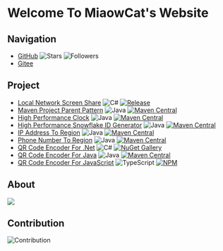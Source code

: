 # Welcome To MiaowCat's Website

## Navigation

- [GitHub](https://github.com/ALI1416)
  ![Stars](https://img.shields.io/github/stars/ALI1416?style=social)
  ![Followers](https://img.shields.io/github/followers/ALI1416?style=social)
- [Gitee](https://gitee.com/ALI1416)

## Project

- [Local Network Screen Share](https://github.com/ALI1416/ScreenShare)
  ![C#](https://shields.io/badge/C%23-178600)
  [![Release](https://img.shields.io/github/v/release/ali1416/ScreenShare?label=Release)](https://github.com/ALI1416/ScreenShare/releases)
- [Maven Project Parent Pattern](https://github.com/ALI1416/parent)
  ![Java](https://shields.io/badge/Java-B07219)
  [![Maven Central](https://img.shields.io/maven-central/v/cn.404z/parent?label=Maven%20Central)](https://mvnrepository.com/artifact/cn.404z/parent)
- [High Performance Clock](https://github.com/ALI1416/clock)
  ![Java](https://shields.io/badge/Java-B07219)
  [![Maven Central](https://img.shields.io/maven-central/v/cn.404z/clock?label=Maven%20Central)](https://mvnrepository.com/artifact/cn.404z/clock)
- [High Performance Snowflake ID Generator](https://github.com/ALI1416/id)
  ![Java](https://shields.io/badge/Java-B07219)
  [![Maven Central](https://img.shields.io/maven-central/v/cn.404z/id?label=Maven%20Central)](https://mvnrepository.com/artifact/cn.404z/id)
- [IP Address To Region](https://github.com/ALI1416/ip2region)
  ![Java](https://shields.io/badge/Java-B07219)
  [![Maven Central](https://img.shields.io/maven-central/v/cn.404z/ip2region?label=Maven%20Central)](https://mvnrepository.com/artifact/cn.404z/ip2region)
- [Phone Number To Region](https://github.com/ALI1416/phone2region)
  ![Java](https://shields.io/badge/Java-B07219)
  [![Maven Central](https://img.shields.io/maven-central/v/cn.404z/phone2region?label=Maven%20Central)](https://mvnrepository.com/artifact/cn.404z/phone2region)
- [QR Code Encoder For .Net](https://github.com/ALI1416/QRCodeEncoder.Net)
  ![C#](https://shields.io/badge/C%23-178600)
  [![NuGet Gallery](https://img.shields.io/nuget/v/Z.QRCodeEncoder.Net?label=NuGet%20Gallery)](https://www.nuget.org/packages/Z.QRCodeEncoder.Net)
- [QR Code Encoder For Java](https://github.com/ALI1416/qrcode-encoder)
  ![Java](https://shields.io/badge/Java-B07219)
  [![Maven Central](https://img.shields.io/maven-central/v/cn.404z/qrcode-encoder?label=Maven%20Central)](https://mvnrepository.com/artifact/cn.404z/qrcode-encoder)
- [QR Code Encoder For JavaScript](https://github.com/ALI1416/qrcode-encoder-js)
  ![TypeScript](https://shields.io/badge/TypeScript-3178C6)
  [![NPM](https://img.shields.io/npm/v/@ali1416/qrcode-encoder?label=NPM)](https://www.npmjs.com/package/@ali1416/qrcode-encoder)

## About

<object data="./images/about.svg">
  <img src="./images/about.svg">
</object>

## Contribution

<picture>
  <source media="(prefers-color-scheme: dark)" srcset="https://cdn.jsdelivr.net/gh/ALI1416/404z.cn@output/github-contribution-grid-snake-dark.svg">
  <source media="(prefers-color-scheme: light)" srcset="https://cdn.jsdelivr.net/gh/ALI1416/404z.cn@output/github-contribution-grid-snake.svg">
  <img alt="Contribution" src="https://cdn.jsdelivr.net/gh/ALI1416/404z.cn@output/github-contribution-grid-snake.svg">
</picture>

